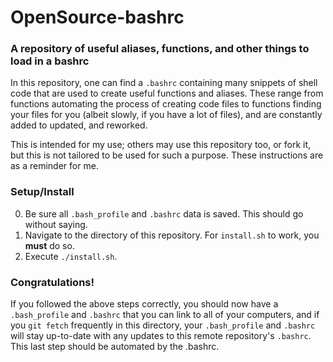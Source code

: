 # OpenSource-bashrc
### A repository of useful aliases, functions, and other things to load in a bashrc

In this repository, one can find a `.bashrc` containing many snippets of shell code that are used to create
useful functions and aliases. These range from functions automating the process of creating code files to
functions finding your files for you (albeit slowly, if you have a lot of files), and are constantly added to
updated, and reworked.

This is intended for my use; others may use this repository too, or fork it, but this is not tailored to be
used for such a purpose. These instructions are as a reminder for me.

### Setup/Install

0. Be sure all `.bash_profile` and `.bashrc` data is saved. This should go without saying.
1. Navigate to the directory of this repository. For `install.sh` to work, you **must** do so.
2. Execute `./install.sh`.

### Congratulations!

If you followed the above steps correctly, you should now have a `.bash_profile` and `.bashrc` that you can
link to all of your computers, and if you `git fetch` frequently in this directory, your `.bash_profile` and
`.bashrc` will stay up-to-date with any updates to this remote repository's `.bashrc`. This last step should
be automated by the .bashrc.
